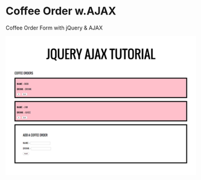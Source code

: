 # Coffee Order w.AJAX

Coffee Order Form with jQuery & AJAX

![Coffee Order AJAX](img/thumbnail.png "Coffee Order AJAX")
